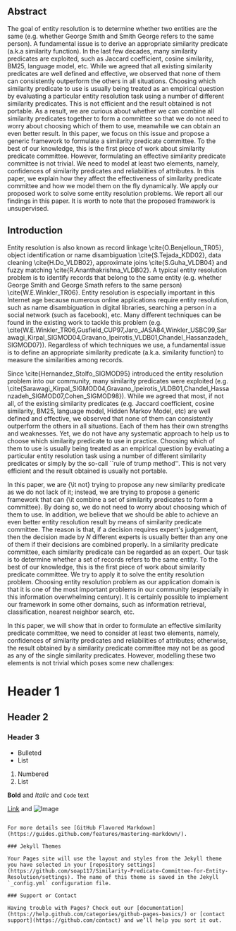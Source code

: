 ## Abstract

The goal of entity resolution is to determine whether two
entities are the same (e.g. whether George Smith and Smith George refers to the
same person). A fundamental issue is to derive an appropriate similarity
predicate (a.k.a similarity function). In the last few decades, many similarity
predicates are exploited, such as Jaccard coefficient, cosine similarity, BM25,
language model, etc. While we agreed that all existing similarity predicates are
well defined and effective, we observed that none of them can consistently
outperform the others in all situations. Choosing which similarity predicate to
use is usually being treated as an empirical question by evaluating a particular
entity resolution task using a number of different similarity predicates. This is
not efficient and the result obtained is not portable. As a result, we are
curious about whether we can combine all similarity predicates together to form a
committee so that we do not need to worry about choosing which of them to use,
meanwhile we can obtain an even better result. In this paper, we focus on this
issue and propose a generic framework to formulate a similarity predicate
committee. To the best of our knowledge, this is the first piece of work about
similarity predicate committee. However, formulating an effective similarity
predicate committee is not trivial. We need to model at least two elements,
namely, confidences of similarity predicates and reliabilities of attributes. In
this paper, we explain how they affect the effectiveness of similarity predicate
committee and how we model them on the fly dynamically. We apply our proposed
work to solve some entity resolution problems. We report all our findings in this
paper. It is worth to note that the proposed framework is
unsupervised.


## Introduction

Entity resolution is also known as record linkage \cite{O.Benjelloun_TR05},
object identification or name disambiguation \cite{S.Tejada_KDD02}, data cleaning
\cite{H.Do_VLDB02}, approximate joins \cite{S.Guha_VLDB04} and fuzzy matching
\cite{R.Ananthakrishna_VLDB02}. A typical entity resolution problem is to
identify records that belong to the same entity (e.g. whether George Smith and
George Smath refers to the same person) \cite{W.E.Winkler_TR06}. Entity
resolution is especially important in this Internet age because numerous online
applications require entity resolution, such as name disambiguation in digital
libraries, searching a person in a social network (such as facebook), etc. Many
different techniques can be found in the existing work to tackle this problem
(e.g.
\cite{W.E.Winkler_TR06,Gusfield_CUP97,Jaro_JASA84,Winkler_USBC99,Sarawagi_Kirpal_SIGMOD04,Gravano_Ipeirotis_VLDB01,Chandel_Hassanzadeh_SIGMOD07}).
Regardless of which techniques we use, a fundamental issue is to define an
appropriate similarity predicate (a.k.a. similarity function) to measure the
similarities among records.



Since \cite{Hernandez_Stolfo_SIGMOD95} introduced the entity resolution problem
into our community, many similarity predicates were exploited (e.g.
\cite{Sarawagi_Kirpal_SIGMOD04,Gravano_Ipeirotis_VLDB01,Chandel_Hassanzadeh_SIGMOD07,Cohen_SIGMOD98}).
While we agreed that most, if not all, of the existing similarity predicates
(e.g. Jaccard coefficient, cosine similarity, BM25, language model, Hidden Markov
Model, etc) are well defined and effective, we observed that none of them can
consistently outperform the others in all situations. Each of them has their own
strengths and weaknesses. Yet, we do not have any systematic approach to help us
to choose which similarity predicate to use in practice. Choosing which of them
to use is usually being treated as an empirical question by evaluating a
particular entity resolution task using a number of different similarity
predicates or simply by the so-call ``rule of trump method''. This is not very
efficient and the result obtained is usually not portable.



In this paper, we are {\it not} trying to propose any new similarity predicate as
we do not lack of it; instead, we are trying to propose a generic framework that
can {\it combine a set of similarity predicates to form a committee}. By doing
so, we do not need to worry about choosing which of them to use. In addition, we
believe that we should be able to achieve an even better entity resolution result
by means of similarity predicate committee. The reason is that, if a decision
requires expert's judgement, then the decision made by $N$ different experts is
usually better than any one of them if their decisions are combined properly. In
a similarity predicate committee, each similarity predicate can be regarded as an
expert. Our task is to determine whether a set of records refers to the same
entity. To the best of our knowledge, this is the first piece of work about
similarity predicate committee. We try to apply it to solve the entity resolution
problem. Choosing entity resolution problem as our application domain is that it
is one of the most important problems in our community (especially in this
information overwhelming century). It is certainly possible to implement our
framework in some other domains, such as information retrieval, classification,
nearest neighbor search, etc.


In this paper, we will show that in order to formulate an effective similarity
predicate committee, we need to consider at least two elements, namely,
confidences of similarity predicates and reliabilities of attributes; otherwise,
the result obtained by a similarity predicate committee may not be as good as any
of the single similarity predicates. However, modelling these two elements is not
trivial which poses some new challenges:


# Header 1
## Header 2
### Header 3

- Bulleted
- List

1. Numbered
2. List

**Bold** and _Italic_ and `Code` text

[Link](url) and ![Image](src)
```

For more details see [GitHub Flavored Markdown](https://guides.github.com/features/mastering-markdown/).

### Jekyll Themes

Your Pages site will use the layout and styles from the Jekyll theme you have selected in your [repository settings](https://github.com/soap117/Similarity-Predicate-Committee-for-Entity-Resolution/settings). The name of this theme is saved in the Jekyll `_config.yml` configuration file.

### Support or Contact

Having trouble with Pages? Check out our [documentation](https://help.github.com/categories/github-pages-basics/) or [contact support](https://github.com/contact) and we’ll help you sort it out.
